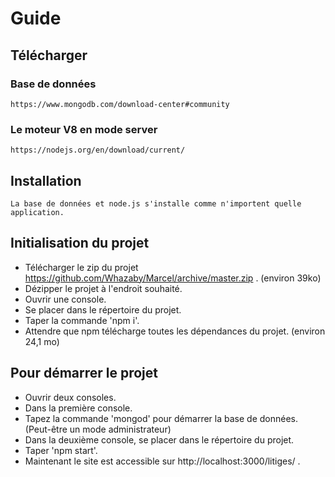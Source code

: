 # Guide
## Télécharger
### Base de données 
```
https://www.mongodb.com/download-center#community 
```
### Le moteur V8 en mode server
```
https://nodejs.org/en/download/current/
```
## Installation
```
La base de données et node.js s'installe comme n'importent quelle application.
```
## Initialisation du projet
- Télécharger le zip du projet https://github.com/Whazaby/Marcel/archive/master.zip . (environ 39ko)
- Dézipper le projet à l'endroit souhaité.
- Ouvrir une console.
- Se placer dans le répertoire du projet.
- Taper la commande 'npm i'.
- Attendre que npm télécharge toutes les dépendances du projet. (environ 24,1 mo)

## Pour démarrer le projet
- Ouvrir deux consoles.
- Dans la première console.
- Tapez la commande 'mongod' pour démarrer la base de données. (Peut-être un mode administrateur)
- Dans la deuxième console, se placer dans le répertoire du projet.
- Taper 'npm start'.
- Maintenant le site est accessible sur http://localhost:3000/litiges/ .
